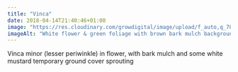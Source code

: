 ```yaml
---
title: "Vinca"
date: 2018-04-14T21:40:46+01:00
image: "https://res.cloudinary.com/growdigital/image/upload/f_auto,q_70,w_736/v1544109531/vinca-39605023710.jpg"
imageAlt: "White flower & green foliage with brown bark mulch background"
---
```


Vinca minor (lesser periwinkle) in flower, with bark mulch and some white mustard temporary ground cover sprouting
